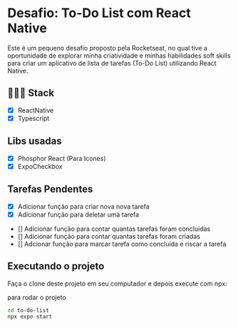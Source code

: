 # Desafio: To-Do List com React Native
Este é um pequeno desafio proposto pela Rocketseat, no qual tive a oportunidade de explorar minha criatividade e minhas habilidades soft skills para criar um aplicativo de lista de tarefas (To-Do List) utilizando React Native.

## 👨🏽‍💻 Stack

- [x] ReactNative
- [x] Typescript 

## Libs usadas

- [x] Phosphor React (Para Icones)
- [x] ExpoCheckbox  

## Tarefas Pendentes 

- [x] Adicionar função para criar nova nova tarefa
- [x] Adicionar função para deletar uma tarefa
- [] Adicionar função para contar quantas tarefas foram concluidas 
- [] Adicionar função para contar quantas tarefas foram criadas 
- [] Adcionar função para marcar tarefa como concluída e riscar a tarefa
## Executando o projeto

Faça o clone deste projeto em seu computador e depois execute com npx:

para rodar o projeto
```bash 
cd to-do-list
npx expo start
```
